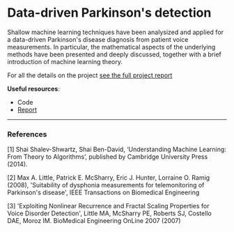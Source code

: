 # Data-driven Parkinson's detection

Shallow machine learning techniques have been analysized and applied for a data-driven Parkinson's disease diagnosis from patient voice measurements. In particular, the mathematical aspects of the underlying methods have been presented and deeply discussed, together with a brief introduction of machine learning theory.

For all the details on the project [see the full project report](https://hekti.com/websites/tesina/)

**Useful resources**:

- Code
- [Report](https://hekti.com/websites/tesina/)

---

### References

[1] Shai Shalev-Shwartz, Shai Ben-David, ‘Understanding Machine Learning: From Theory to Algorithms’, published by Cambridge University Press (2014).

[2] Max A. Little, Patrick E. McSharry, Eric J. Hunter, Lorraine O. Ramig (2008), 'Suitability of dysphonia measurements for telemonitoring of Parkinson's disease', IEEE Transactions on Biomedical Engineering

[3] 'Exploiting Nonlinear Recurrence and Fractal Scaling Properties for Voice Disorder Detection', Little MA, McSharry PE, Roberts SJ, Costello DAE, Moroz IM. BioMedical Engineering OnLine 2007 (2007)
